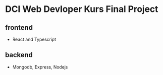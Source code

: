 # DCI Web Devloper Kurs Final Project

## frontend

- React and Typescript

## backend

- Mongodb, Express, Nodejs
